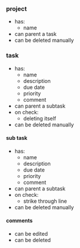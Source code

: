 ### project

- has:
  - name
- can parent a task
- can be deleted manually

### task

- has:
  - name
  - description
  - due date
  - priority
  - comment
- can parent a subtask
- on check:
  - deleting itself
- can be deleted manually

#### sub task

- has:
  - name
  - description
  - due date
  - priority
  - comment
- can parent a subtask
- on check:
  - strike through line
- can be deleted manually


#### comments
- can be edited
- can be deleted

